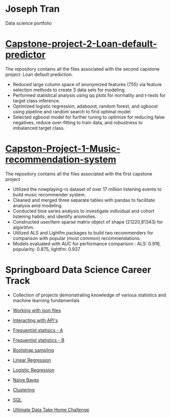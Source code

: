 # Joseph Tran
Data science portfolio


# [Capstone-project-2-Loan-default-predictor](https://github.com/JLtran11/Capstone_project_2)
The repository contains all the files associated with the second capstone project: Loan default prediction.

- Reduced large column space of anonymized features (755) via feature selection methods to create 3 data sets for modeling.
- Performed statistical analysis using qq plots for normality and t-tests for target class inference.
- Optimized logistic regression, adaboost, random forest, and xgboost using pipeline and random search to find optimal model
- Selected xgboost model for further tuning to optimize for reducing false negatives, reduce over-fitting to train data, and robustness   to imbalanced target class.




# [Capston-Project-1-Music-recommendation-system](https://github.com/JLtran11/Capston-Project-1-Music-recommendation-system)
The repository contains all the files associated with the first capstone project

- Utilized the nowplaying-rs dataset of over 17 million listening events to build music recommender system.
- Cleaned and merged three separate tables with pandas to facilitate analysis amd modeling.
- Conducted time series analysis to investigate individual and cohort listening habits, and identify anomolies.
- Constructed user/item sparse matrix object of shape (21220,81343) for algorithm.
- Utilized ALS and Lightfm packages to build two recommenders for comparison with popular (most common) recommendations.
- Models evaluated with AUC for performance comparison : ALS: 0.916, popularity: 0.875, lightfm: 0.937


# Springboard Data Science Career Track 
- Collection of projects demonstrating knowledge of various statistics and machine learning fundamentals

- [Working with json files](https://github.com/JLtran11/json_file_miniproject)
- [Interacting with API's](https://github.com/JLtran11/API_mini_project)
- [Frequentist statisics - A](https://github.com/JLtran11/Frequentist-a-mini-project)
- [Frequentist statistics - B](https://github.com/JLtran11/Frequentist-b-mini-project)
- [Bootstrap sampling](https://github.com/JLtran11/Bootstrap-sampling-mini-project)
- [Linear Regression](https://github.com/JLtran11/Linear_Regression_miniproject)
- [Logistic Regression](https://github.com/JLtran11/Logistic_Regression_miniproject)
- [Naive Bayes](https://github.com/JLtran11/Naive_Bayes_miniproject)
- [Clustering](https://github.com/JLtran11/Clustering_miniproject)
- [SQL](https://github.com/JLtran11/SQL-Project)
- [Ultimate Data Take Home Challenge](https://github.com/JLtran11/Ultimate_data)
